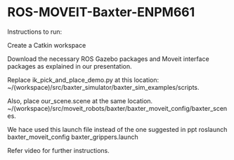# ROS-MOVEIT-Baxter-ENPM661

Instructions to run:

Create a Catkin workspace

Download the necessary ROS Gazebo packages and Moveit interface packages as explained in our presentation.

Replace ik_pick_and_place_demo.py at this location:
~/(workspace)/src/baxter_simulator/baxter_sim_examples/scripts. 

Also, place our_scene.scene at the same location.
~/(workspace)/src/moveit_robots/baxter/baxter_moveit_config/baxter_scenes. 

We hace used this launch file instead of the one suggested in ppt
roslaunch baxter_moveit_config baxter_grippers.launch

Refer video for further instructions.



